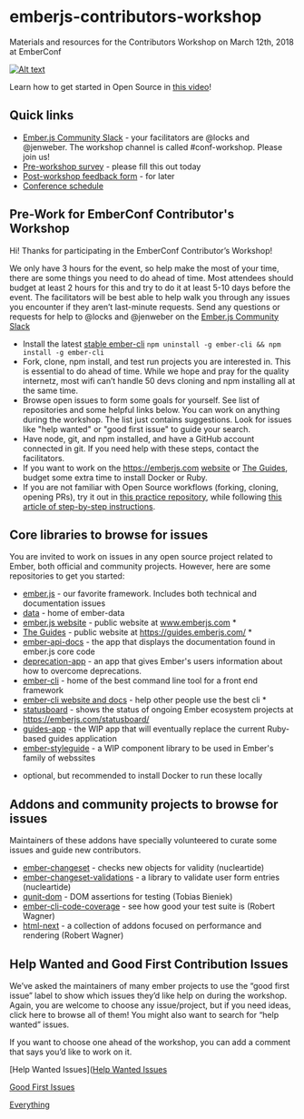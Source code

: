 # emberjs-contributors-workshop
Materials and resources for the Contributors Workshop on March 12th, 2018 at EmberConf

[![Alt text](https://img.youtube.com/vi/FgqXdsK6ohE/0.jpg)](https://www.youtube.com/watch?v=FgqXdsK6ohE)

Learn how to get started in Open Source in [this video](https://www.youtube.com/watch?v=FgqXdsK6ohE)!

## Quick links
- [Ember.js Community Slack](https://ember-community-slackin.herokuapp.com/) - your facilitators are @locks and @jenweber. The workshop channel is called #conf-workshop. Please join us!
- [Pre-workshop survey](https://tilde.wufoo.com/forms/p12e9bep09a1yoa/) - please fill this out today
- [Post-workshop feedback form](https://tilde.wufoo.com/forms/png9ogu0w645f2/) - for later
- [Conference schedule](https://emberconf.com/schedule.html#contributors-workshop)

## Pre-Work for EmberConf Contributor's Workshop

Hi! Thanks for participating in the EmberConf Contributor’s Workshop! 

We only have 3 hours for the event, so help make the most of your time, there are some things you need to do ahead of time. Most attendees should budget at least 2 hours for this and try to do it at least 5-10 days before the event. The facilitators will be best able to help walk you through any issues you encounter if they aren’t last-minute requests. Send any questions or requests for help to @locks and @jenweber on the [Ember.js Community Slack](https://ember-community-slackin.herokuapp.com/)

- Install the latest [stable ember-cli](https://github.com/ember-cli/ember-cli/releases) `npm uninstall -g ember-cli &&
npm install -g ember-cli`
- Fork, clone, npm install, and test run projects you are interested in. This is essential to do ahead of time. While we hope and pray for the quality internetz, most wifi can’t handle 50 devs cloning and npm installing all at the same time.
- Browse open issues to form some goals for yourself. See list of repositories and some helpful links below. You can work on anything during the workshop. The list just contains suggestions. Look for
issues like "help wanted" or "good first issue" to guide your search.
- Have node, git, and npm installed, and have a GitHub account connected in git. If you need help with these steps, contact the facilitators.
- If you want to work on the https://emberjs.com [website](https://github.com/emberjs/website) or [The Guides](https://github.com/emberjs/guides), budget some extra time to install Docker or Ruby.
- If you are not familiar with Open Source workflows (forking, cloning, opening PRs), try it out in [this practice repository](https://github.com/jenweber/our-open-source-contributions), while following [this article of step-by-step instructions](https://medium.com/@jenweber/your-first-open-source-contribution-a-step-by-step-technical-guide-d3aca55cc5a6).

## Core libraries to browse for issues

You are invited to work on issues in any open source project related to Ember, both official and
community projects. However, here are some repositories to get you started:

- [ember.js](https://github.com/emberjs/ember.js) - our favorite framework. Includes both technical and documentation issues
- [data](https://github.com/emberjs/data) - home of ember-data
- [ember.js website](https://github.com/emberjs/website) - public website at www.emberjs.com *
- [The Guides](https://github.com/emberjs/guides) - public website at https://guides.emberjs.com/ *
- [ember-api-docs](https://github.com/ember-learn/ember-api-docs) - the app that displays the documentation found in ember.js core code
- [deprecation-app](https://github.com/ember-learn/deprecation-app) - an app that gives Ember's users
information about how to overcome deprecations.
- [ember-cli](https://github.com/ember-cli/ember-cli) - home of the best command line tool for a front end framework
- [ember-cli website and docs](https://github.com/ember-cli/ember-cli.github.io) - help other people use the best cli *
- [statusboard](https://github.com/ember-learn/statusboard) - shows the status of ongoing Ember ecosystem projects at https://emberjs.com/statusboard/
- [guides-app](https://github.com/ember-learn/guides-app) - the WIP app that will eventually replace
the current Ruby-based guides application
- [ember-styleguide](https://github.com/ember-learn/ember-styleguide) - a WIP component library to be
used in Ember's family of webssites

* optional, but recommended to install Docker to run these locally

## Addons and community projects to browse for issues

Maintainers of these addons have specially volunteered to curate some issues and guide new contributors.

- [ember-changeset](https://github.com/poteto/ember-changeset) - checks new objects for validity (nucleartide)
- [ember-changeset-validations](https://github.com/poteto/ember-changeset-validations) - a library to validate user form entries (nucleartide)
- [qunit-dom](https://github.com/simplabs/qunit-dom) - DOM assertions for testing (Tobias Bieniek)
- [ember-cli-code-coverage](https://github.com/kategengler/ember-cli-code-coverage) - see how good your test suite is (Robert Wagner)
- [html-next](https://github.com/html-next) - a collection of addons focused on performance and rendering (Robert Wagner)

## Help Wanted and Good First Contribution Issues
We’ve asked the maintainers of many ember projects to use the “good first issue” label to show which issues they’d like help on during the workshop. Again, you are welcome to choose any issue/project, but if you need ideas, click here to browse all of them! You might also want to search for “help wanted” issues.

If you want to choose one ahead of the workshop, you can add a comment that says you’d like to work on it.

[Help Wanted Issues]([Help Wanted Issues](https://github.com/search?utf8=%E2%9C%93&q=repo%3Aemberjs%2Fember.js+repo%3Aemberjs%2Fdata+repo%3Aemberjs%2Fwebsite+repo%3Aemberjs%2Fguies+repo%3Aember-learn%2Fguides-app+repo%3Aember-learn%2Fguides-source+repo%3Aember-learn%2Fember-jsonapi-docs+repo%3Aember-learn%2Fdeprecations-app+repo%3Asimplabs%2Fqunit-dom+repo%3Aember-learn%2Fstatusboard+repo%3Apoteto%2Fember-changeset-validations+repo%3Apoteto%2Fember-changeset+label%3A%22help+wanted%22&type=Issues&ref=advsearch&l=&l=)

[Good First Issues](https://github.com/search?utf8=%E2%9C%93&q=repo%3Aemberjs%2Fember.js+repo%3Aemberjs%2Fdata+repo%3Aemberjs%2Fwebsite+repo%3Aemberjs%2Fguies+repo%3Aember-learn%2Fguides-app+repo%3Aember-learn%2Fguides-source+repo%3Aember-learn%2Fember-jsonapi-docs+repo%3Aember-learn%2Fdeprecations-app+repo%3Asimplabs%2Fqunit-dom+repo%3Aember-learn%2Fstatusboard+repo%3Apoteto%2Fember-changeset-validations+repo%3Apoteto%2Fember-changeset+label%3A%22good+first+issue%22&type=Issues&ref=advsearch&l=&l=)

[Everything](https://github.com/search?utf8=%E2%9C%93&q=repo%3Aemberjs%2Fember.js+repo%3Aemberjs%2Fdata+repo%3Aemberjs%2Fwebsite+repo%3Aemberjs%2Fguies+repo%3Aember-learn%2Fguides-app+repo%3Aember-learn%2Fguides-source+repo%3Aember-learn%2Fember-jsonapi-docs+repo%3Aember-learn%2Fdeprecations-app+repo%3Asimplabs%2Fqunit-dom+repo%3Aember-learn%2Fstatusboard+repo%3Apoteto%2Fember-changeset-validations+repo%3Apoteto%2Fember-changeset&type=Issues&ref=advsearch&l=&l=)